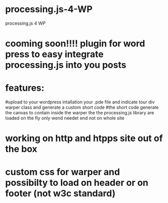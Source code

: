 # processing.js-4-WP
processing.js 4 WP

# cooming soon!!!! plugin for word press to easy integrate processing.js into you posts  #

# features:
#upload to your wordpress intallation your .pde file and indicate tour div warper class and  generate a custom short code
#the short code generate the canvas to contain inside the warper the the processing.js library are loaded on the fly only wend needet end not on whole site
# working on http  and htpps site out of the box
# custom css for warper and possibilty to load on header or on footer (not w3c standard)
